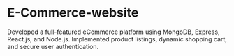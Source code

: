 # E-Commerce-website
Developed a full-featured eCommerce platform using MongoDB, Express, React.js, and Node.js.  Implemented product listings, dynamic shopping cart, and secure user authentication.
